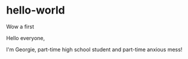 # hello-world
Wow a first 

Hello everyone,

I'm Georgie, part-time high school student and part-time anxious mess!
